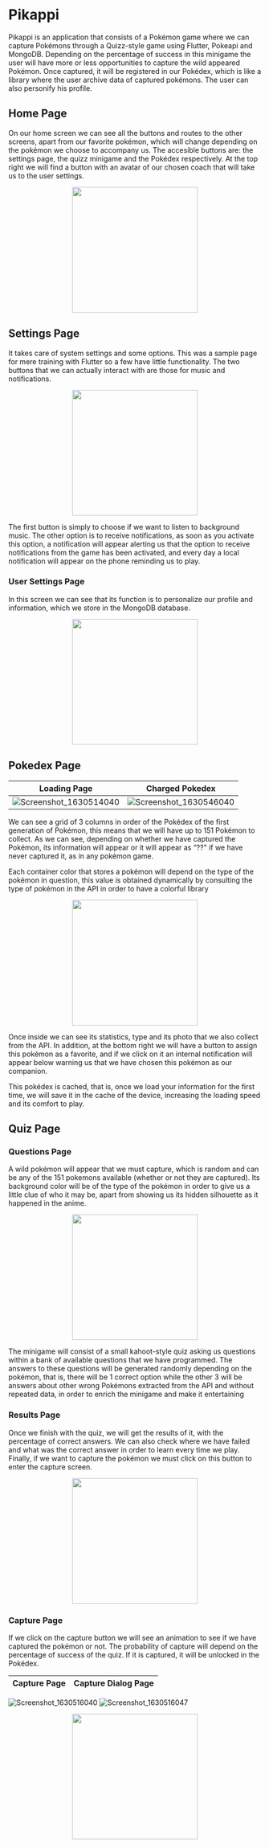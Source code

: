 # Pikappi

Pikappi is an application that consists of a Pokémon game where we can capture Pokémons through a Quizz-style game using Flutter, Pokeapi and MongoDB. Depending on the percentage of success in this minigame the user will have more or less opportunities to capture the wild appeared Pokémon. Once captured, it will be registered in our Pokédex, which is like a library where the user archive data of captured pokémons. The user can also personify his profile.

## Home Page
On our home screen we can see all the buttons and routes to the other screens, apart from our favorite pokémon, which will change depending on the pokémon we choose to accompany us. The accesible buttons are: the settings page, the quizz minigame and the Pokédex respectively. At the top right we will find a button with an avatar of our chosen coach that will take us to the user settings.

<p align="center">
<img src="https://user-images.githubusercontent.com/46267014/131714509-584a9d17-f156-4607-931b-f65f5a245851.png" width="250">
</p>

## Settings Page
It takes care of system settings and some options. This was a sample page for mere training with Flutter so a few have little functionality. The two buttons that we can actually interact with are those for music and notifications.

<p align="center">
<img src="https://user-images.githubusercontent.com/46267014/131714536-be4181fa-533d-4620-904c-6cfe903d3bed.png" width="250">
</p>

The first button is simply to choose if we want to listen to background music. The other option is to receive notifications, as soon as you activate this option, a notification will appear alerting us that the option to receive notifications from the game has been activated, and every day a local notification will appear on the phone reminding us to play.

### User Settings Page
In this screen we can see that its function is to personalize our profile and information, which we store in the MongoDB database.

<p align="center">
<img src="https://user-images.githubusercontent.com/46267014/131714557-e97be959-8e65-4591-a05a-1327f4275fca.png" width="250">
</p>

## Pokedex Page

Loading Page            |  Charged Pokedex
:-------------------------:|:-------------------------:
![Screenshot_1630514040](https://user-images.githubusercontent.com/46267014/131714618-7eb1e6b7-924e-47fb-ab58-54d2cc515224.png)  |  ![Screenshot_1630546040](https://user-images.githubusercontent.com/46267014/131714628-61b825e5-5075-4991-be74-22f262513809.png)

We can see a grid of 3 columns in order of the Pokédex of the first generation of Pokémon, this means that we will have up to 151 Pokémon to collect. As we can see, depending on whether we have captured the Pokémon, its information will appear or it will appear as “??" if we have never captured it, as in any pokémon game.

Each container color that stores a pokémon will depend on the type of the pokémon in question, this value is obtained dynamically by consulting the type of pokémon in the API in order to have a colorful library

<p align="center">
<img src="https://user-images.githubusercontent.com/46267014/131714646-c709c213-22d8-4222-9481-fae784761100.png" width="250">
</p>

Once inside we can see its statistics, type and its photo that we also collect from the API. In addition, at the bottom right we will have a button to assign this pokémon as a favorite, and if we click on it an internal notification will appear below warning us that we have chosen this pokémon as our companion.

This pokédex is cached, that is, once we load your information for the first time, we will save it in the cache of the device, increasing the loading speed and its comfort to play.

## Quiz Page
### Questions Page
A wild pokémon will appear that we must capture, which is random and can be any of the 151 pokemons available (whether or not they are captured). Its background color will be of the type of the pokémon in order to give us a little clue of who it may be, apart from showing us its hidden silhouette as it happened in the anime.

<p align="center">
<img src="https://user-images.githubusercontent.com/46267014/131714676-02f4959e-549d-4ecc-8187-c7fbf8892e2b.png" width="250">
</p>

The minigame will consist of a small kahoot-style quiz asking us questions within a bank of available questions that we have programmed. The answers to these questions will be generated randomly depending on the pokémon, that is, there will be 1 correct option while the other 3 will be answers about other wrong Pokémons extracted from the API and without repeated data, in order to enrich the minigame and make it entertaining

### Results Page
Once we finish with the quiz, we will get the results of it, with the percentage of correct answers. We can also check where we have failed and what was the correct answer in order to learn every time we play. Finally, if we want to capture the pokémon we must click on this button to enter the capture screen.

<p align="center">
<img src="https://user-images.githubusercontent.com/46267014/131714702-dbf96825-ca7c-472c-b700-7f23f373ad53.png" width="250">
</p>

### Capture Page
If we click on the capture button we will see an animation to see if we have captured the pokémon or not. The probability of capture will depend on the percentage of success of the quiz. If it is captured, it will be unlocked in the Pokédex.

Capture Page            |  Capture Dialog Page                      
:-------------------------:|:-------------------------:
![Screenshot_1630516040](https://user-images.githubusercontent.com/46267014/131714706-6473759d-849d-4988-bbce-02e30a711464.png)
![Screenshot_1630516047](https://user-images.githubusercontent.com/46267014/131714712-d1ad1d1f-8bf3-4e7c-8ad8-7d285d8fecc5.png)

<p align="center">
<img src="https://user-images.githubusercontent.com/46267014/131714718-fa361f52-678f-45b6-88f7-0e55306401d6.png"  width="250">
</p>
